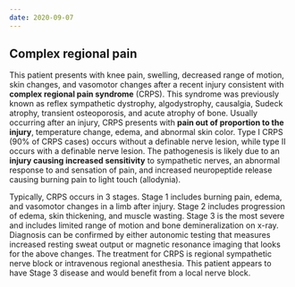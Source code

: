 ```yaml
---
date: 2020-09-07
---
```


## Complex regional pain

<!-- complex regional pain syndrome cause, sx, stages -->

This patient presents with knee pain, swelling,  decreased range of motion, skin changes, and vasomotor changes after a  recent injury consistent with **complex regional pain syndrome** (CRPS). This syndrome was previously known as reflex sympathetic  dystrophy, algodystrophy, causalgia, Sudeck atrophy, transient  osteoporosis, and acute atrophy of bone. Usually occurring after an  injury, CRPS presents with **pain out of proportion to the injury**, temperature change, edema, and abnormal skin color. Type I CRPS (90%  of CRPS cases) occurs without a definable nerve lesion, while type II  occurs with a definable nerve lesion. The pathogenesis is likely due to an **injury causing increased sensitivity** to sympathetic nerves, an abnormal response to and sensation of pain, and increased  neuropeptide release causing burning pain to light touch (allodynia).

Typically, CRPS occurs in 3 stages. Stage 1 includes burning pain, edema, and  vasomotor changes in a limb after injury. Stage 2 includes progression  of edema, skin thickening, and muscle wasting. Stage 3 is the most  severe and includes limited range of motion and bone demineralization on x-ray. Diagnosis can be confirmed by either autonomic testing that  measures increased resting sweat output or magnetic resonance imaging  that looks for the above changes. The treatment for CRPS is regional  sympathetic nerve block or intravenous regional anesthesia. This  patient appears to have Stage 3 disease and would benefit from a local  nerve block.

